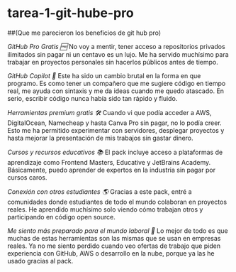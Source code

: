 # tarea-1-git-hube-pro

##(Que me parecieron los beneficios de git hub pro) 

*GitHub Pro Gratis 🆓*
No voy a mentir, tener acceso a repositorios privados ilimitados sin pagar ni un centavo es un lujo. Me ha servido muchísimo para trabajar en proyectos personales sin hacerlos públicos antes de tiempo.

*GitHub Copilot 🤖*
Este ha sido un cambio brutal en la forma en que programo. Es como tener un compañero que me sugiere código en tiempo real, me ayuda con sintaxis y me da ideas cuando me quedo atascado. En serio, escribir código nunca había sido tan rápido y fluido.

*Herramientas premium gratis 🛠️*
Cuando vi que podía acceder a AWS, DigitalOcean, Namecheap y hasta Canva Pro sin pagar, no lo podía creer. Esto me ha permitido experimentar con servidores, desplegar proyectos y hasta mejorar la presentación de mis trabajos sin gastar dinero.

*Cursos y recursos educativos 📚*
El pack incluye acceso a plataformas de aprendizaje como Frontend Masters, Educative y JetBrains Academy. Básicamente, puedo aprender de expertos en la industria sin pagar por cursos caros.

*Conexión con otros estudiantes 🌎*
Gracias a este pack, entré a comunidades donde estudiantes de todo el mundo colaboran en proyectos reales. He aprendido muchísimo solo viendo cómo trabajan otros y participando en código open source.

*Me siento más preparado para el mundo laboral 💼*
Lo mejor de todo es que muchas de estas herramientas son las mismas que se usan en empresas reales. Ya no me siento perdido cuando veo ofertas de trabajo que piden experiencia con GitHub, AWS o desarrollo en la nube, porque ya las he usado gracias al pack.
